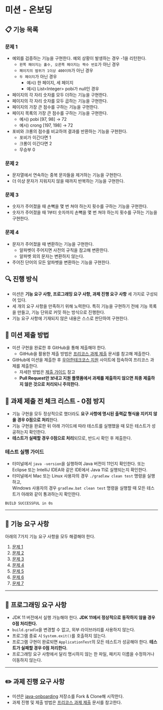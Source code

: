 # 미션 - 온보딩

## 📋 기능 목록

### 문제 1

- 예외를 검증하는 기능을 구현한다. 예외 상황이 발생하는 경우 -1을 리턴한다.
    - `왼쪽 페이지는 홀수, 오른쪽 페이지는 짝수 번호`가 아닌 경우
    - `페이지의 범위가 1이상 400이하`가 아닌 경우
    - `두 페이지`가 아닌 경우
        - 예시) 한 페이지, 세 페이지
        - 예시) List\<Integer> pobi가 null인 경우
- 페이지의 각 자리 숫자를 모두 더하는 기능을 구현한다.
- 페이지의 각 자리 숫자를 모두 곱하는 기능을 구현한다.
- 페이지의 가장 큰 점수를 구하는 기능을 구현한다.
- 페이지 목록의 가장 큰 점수를 구하는 기능을 구현한다.
    - 예시) pobi [97, 98] → 72
    - 예시) crong [197, 198] → 72
- 포비와 크롱의 점수를 비교하여 결과를 반환하는 기능을 구현한다.
    - 포비가 이긴다면 1
    - 크롱이 이긴다면 2
    - 무승부 0

### 문제 2

- 문자열에서 연속하는 중복 문자들을 제거하는 기능을 구현한다.
- 더 이상 문자가 지워지지 않을 때까지 반복하는 기능을 구현한다.

### 문제 3

- 숫자가 주어졌을 때 손뼉을 몇 번 쳐야 하는지 횟수를 구하는 기능을 구현한다.
- 숫자가 주어졌을 때 1부터 숫자까지 손뼉을 몇 번 쳐야 하는지 횟수를 구하는 기능을 구현한다.

### 문제 4

- 문자가 주어졌을 때 변환하는 기능을 구현한다.
    - 알파벳이 주어지면 사전의 규칙을 참고해 변환한다.
    - 알파벳 외의 문자는 변환하지 않는다.
- 주어진 단어의 모든 알파벳을 변환하는 기능을 구현한다.

## 🔍 진행 방식

- 미션은 **기능 요구 사항, 프로그래밍 요구 사항, 과제 진행 요구 사항** 세 가지로 구성되어 있다.
- 세 개의 요구 사항을 만족하기 위해 노력한다. 특히 기능을 구현하기 전에 기능 목록을 만들고, 기능 단위로 커밋 하는 방식으로 진행한다.
- 기능 요구 사항에 기재되지 않은 내용은 스스로 판단하여 구현한다.

## 📮 미션 제출 방법

- 미션 구현을 완료한 후 GitHub을 통해 제출해야 한다.
    - GitHub을 활용한 제출 방법은 [프리코스 과제 제출](https://github.com/woowacourse/woowacourse-docs/tree/master/precourse) 문서를 참고해
      제출한다.
- GitHub에 미션을 제출한 후 [우아한테크코스 지원](https://apply.techcourse.co.kr) 사이트에 접속하여 프리코스 과제를 제출한다.
    - 자세한 방법은 [제출 가이드](https://github.com/woowacourse/woowacourse-docs/tree/master/precourse#제출-가이드) 참고
    - **Pull Request만 보내고 지원 플랫폼에서 과제를 제출하지 않으면 최종 제출하지 않은 것으로 처리되니 주의한다.**

## 🚨 과제 제출 전 체크 리스트 - 0점 방지

- 기능 구현을 모두 정상적으로 했더라도 **요구 사항에 명시된 출력값 형식을 지키지 않을 경우 0점으로 처리**한다.
- 기능 구현을 완료한 뒤 아래 가이드에 따라 테스트를 실행했을 때 모든 테스트가 성공하는지 확인한다.
- **테스트가 실패할 경우 0점으로 처리**되므로, 반드시 확인 후 제출한다.

### 테스트 실행 가이드

- 터미널에서 `java -version`을 실행하여 Java 버전이 11인지 확인한다. 또는 Eclipse 또는 IntelliJ IDEA와 같은 IDE에서 Java 11로 실행되는지 확인한다.
- 터미널에서 Mac 또는 Linux 사용자의 경우 `./gradlew clean test` 명령을 실행하고,   
  Windows 사용자의 경우  `gradlew.bat clean test` 명령을 실행할 때 모든 테스트가 아래와 같이 통과하는지 확인한다.

```
BUILD SUCCESSFUL in 0s
```

---

## 🚀 기능 요구 사항
아래의 7가지 기능 요구 사항을 모두 해결해야 한다.

1. [문제 1](./docs/PROBLEM1.md)
2. [문제 2](./docs/PROBLEM2.md)
3. [문제 3](./docs/PROBLEM3.md)
4. [문제 4](./docs/PROBLEM4.md)
5. [문제 5](./docs/PROBLEM5.md)
6. [문제 6](./docs/PROBLEM6.md)
7. [문제 7](./docs/PROBLEM7.md)

---

## 🎯 프로그래밍 요구 사항

- JDK 11 버전에서 실행 가능해야 한다. **JDK 11에서 정상적으로 동작하지 않을 경우 0점 처리한다.**
- `build.gradle`을 변경할 수 없고, 외부 라이브러리를 사용하지 않는다.
- 프로그램 종료 시 `System.exit()`를 호출하지 않는다.
- 프로그램 구현이 완료되면 `ApplicationTest`의 모든 테스트가 성공해야 한다. **테스트가 실패할 경우 0점 처리한다.**
- 프로그래밍 요구 사항에서 달리 명시하지 않는 한 파일, 패키지 이름을 수정하거나 이동하지 않는다.

---

## ✏️ 과제 진행 요구 사항

- 미션은 [java-onboarding](https://github.com/woowacourse-precourse/java-onboarding) 저장소를 Fork & Clone해 시작한다.
- 과제 진행 및 제출 방법은 [프리코스 과제 제출](https://github.com/woowacourse/woowacourse-docs/tree/master/precourse) 문서를 참고한다.
